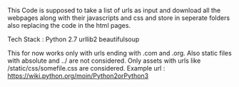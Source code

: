 This Code is supposed to take a list of urls as input and download all the webpages along with their javascripts and css and store in seperate folders also replacing the code in the html pages.

Tech Stack :
Python 2.7
urllib2
beautifulsoup

This for now works only with urls ending with .com and .org.
Also static files with absolute and ../ are not considered.
Only assets with urls like /static/css/somefile.css are considered.
Example url : https://wiki.python.org/moin/Python2orPython3